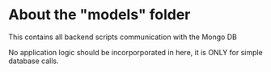 <h1>About the "models" folder</h1>
<p>This contains all backend scripts communication with the Mongo DB</p>
<p>No application logic should be incorporporated in here, it is ONLY for simple database calls.<p>